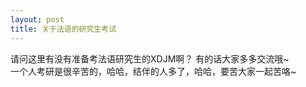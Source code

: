 ```yaml
---
layout: post
title: 关于法语的研究生考试
---
```


<p>请问这里有没有准备考法语研究生的XDJM啊？ 有的话大家多多交流哦~<br />一个人考研是很辛苦的，哈哈，结伴的人多了，哈哈，要苦大家一起苦咯~</p>
